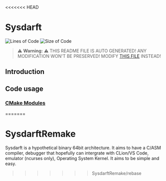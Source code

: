 <<<<<<< HEAD
# Sysdarft
![Lines of Code](https://img.shields.io/badge/ProjectLines-4601-cyan)
![Size of Code](https://img.shields.io/badge/ProjectSize-420%20K-yellow)

> ⚠️ **Warning:** ⚠️ THIS README FILE IS AUTO GENERATED! ANY MODIFICATION WON'T BE PRESERVED! MODIFY [THIS FILE](scripts/res/README.md) INSTEAD!


## Introduction

## Code usage
### [CMake Modules](./cmake_modules/Modules.md)
=======
# SysdarftRemake
Sysdarft is a hypothetical binary 64bit architecture. It aims to have a C/ASM compiler, debugger that hopefully can intergrate with CLion/VS Code, emulator (ncurses only), Operating System Kernel. It aims to be simple and easy.
>>>>>>> SysdarftRemake/rebase
